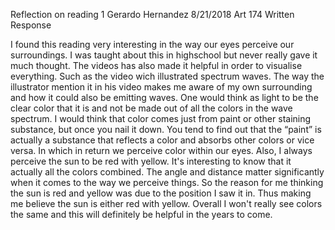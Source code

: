 Reflection on reading 1
Gerardo Hernandez
       8/21/2018
         Art 174
Written Response

I found this reading very interesting in the way our eyes perceive our surroundings. I was taught about this in highschool but never really gave it much thought. The videos has also made it helpful in order to visualise everything. Such as the video wich illustrated spectrum waves. The way the illustrator mention it in his video makes me aware of my own surrounding and how it could also be emitting waves. One would think as light to be the clear color that it is and not be made out of all the colors in the wave spectrum.
I would think that color comes just from paint or other staining substance, but once you nail it down. You tend to find out that the “paint” is actually a substance that reflects a color and absorbs other colors or vice versa. In which in return we perceive color within our eyes. Also, I always perceive the sun to be red with yellow. It's interesting to know that it actually all the colors combined. The angle and distance matter significantly when it comes to the way we perceive things. So the reason for me thinking the sun is red and yellow was due to the position I saw it in. Thus making me believe the sun is either red with yellow. Overall I won't really see colors the same and this will definitely be helpful in the years to come.
